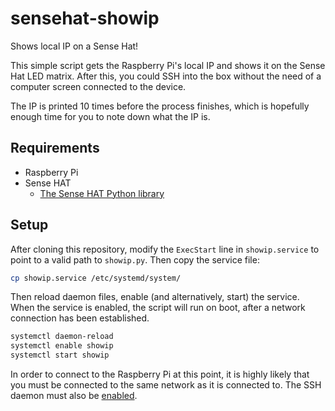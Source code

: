 # sensehat-showip
Shows local IP on a Sense Hat!

This simple script gets the Raspberry Pi's local IP
and shows it on the Sense Hat LED matrix. After this,
you could SSH into the box without the need of a
computer screen connected to the device.

The IP is printed 10 times before the process
finishes, which is hopefully enough time for you to
note down what the IP is.

## Requirements

* Raspberry Pi
* Sense HAT
  * [The Sense HAT Python library](https://pythonhosted.org/sense-hat/#install)

## Setup

After cloning this repository, modify the `ExecStart`
line in `showip.service` to point to a valid path to
`showip.py`.  Then copy the service file:

```sh
cp showip.service /etc/systemd/system/
```

Then reload daemon files, enable (and alternatively,
start) the service. When the service is enabled, the
script will run on boot, after a network connection
has been established.

```sh
systemctl daemon-reload
systemctl enable showip
systemctl start showip
```

In order to connect to the Raspberry Pi at this point,
it is highly likely that you must be connected to the
same network as it is connected to. The SSH daemon
must also be [enabled](https://www.raspberrypi.org/documentation/remote-access/ssh/).
